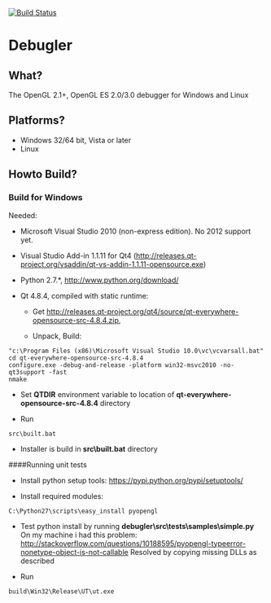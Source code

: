 [![Build Status](https://secure.travis-ci.org/debugler/debugler.png?branch=master)](http://travis-ci.org/debugler/debugler)

# Debugler

## What?

The OpenGL 2.1+, OpenGL ES 2.0/3.0 debugger for Windows and Linux

## Platforms?
* Windows 32/64 bit, Vista or later
* Linux  

## Howto Build?

### Build for Windows

Needed: 
 * Microsoft Visual Studio 2010 (non-express edition). No 2012 support yet.

 * Visual Studio Add-in 1.1.11 for Qt4 (http://releases.qt-project.org/vsaddin/qt-vs-addin-1.1.11-opensource.exe)

 * Python 2.7.*, http://www.python.org/download/

 * Qt 4.8.4, compiled with static runtime:
   * Get http://releases.qt-project.org/qt4/source/qt-everywhere-opensource-src-4.8.4.zip,

   * Unpack, Build:
   
```
"c:\Program Files (x86)\Microsoft Visual Studio 10.0\vc\vcvarsall.bat"
cd qt-everywhere-opensource-src-4.8.4
configure.exe -debug-and-release -platform win32-msvc2010 -no-qt3support -fast
nmake
```

 * Set <b>QTDIR</b> environment variable to location of <b>qt-everywhere-opensource-src-4.8.4</b> directory

 * Run 
```
src\built.bat
```
 * Installer is build in <b>src\built.bat</b> directory

####Running unit tests

 * Install python setup tools: https://pypi.python.org/pypi/setuptools/

 * Install required modules:
```
C:\Python27\scripts\easy_install pyopengl
```
 * Test python install by running <b>debugler\src\tests\samples\simple.py</b>
   On my machine i had this problem: http://stackoverflow.com/questions/10188595/pyopengl-typeerror-nonetype-object-is-not-callable
   Resolved by copying missing DLLs as described

 * Run
  ```
  build\Win32\Release\UT\ut.exe
  ```

